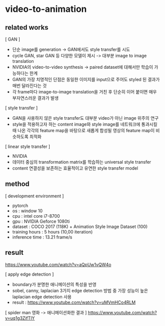 # video-to-animation


## related works
[ GAN ]
-  단순 image를 generation -> GAN에서도 style transfer를 시도
- cycle GAN, star GAN 등 다양한 모델이 제시 -> 대부분 image to image translation
- NVIDIA의 video-to-video synthesis -> paired dataset에 대해서만 학습이 가능하다는 한계
- GAN의 가장 치명적인 단점은 동일한 이미지를 input으로 주어도 styled 된 결과가 매번 달라진다는 것
- 각 frame마다 image-to-image translation을 거친 후 단순히 이어 붙이면 매우 부자연스러운 결과가 발생

[ style transfer ]
- GAN을 사용하지 않은 style transfer도 대부분 video가 아닌 image 위주의 연구
- style을 적용하고자 하는 content image와 style image를 네트워크에 통과시킬 때 나온 각각의 feature map을 바탕으로 새롭게 합성될 영상의 feature map이 비슷하도록 최적화


[ linear style transfer ]
- NVIDIA
- 데이터 중심의 transformation matrix를 학습하는 universal style transfer
- content 연결성을 보존하는 효율적이고 유연한 style transfer model

## method
[ development environment ]
- pytorch
- os : window 10
- cpu : intel core i7-8700
- gpu : NVIDIA Geforce 1080ti
- dataset : COCO 2017 (118K) + Animation Style Image Dataset (100)
- training hours : 5 hours (10,00 iteration)
- inference time : 13.21 frame/s

## result
https://www.youtube.com/watch?v=aQpUw1vQW4o

[ apply edge detection ]
- boundary가 분명한 애니메이션의 특성을 반영
- sobel, canny, laplacian 3가지 edge detection 방법 중 가장 성능이 높은 laplacian edge detection 사용
- result : https://www.youtube.com/watch?v=uMVmHCo4RLM

[ spider man 영화 -> 애니메이션화한 결과 ]
https://www.youtube.com/watch?v=uq1g3ZifTIY


